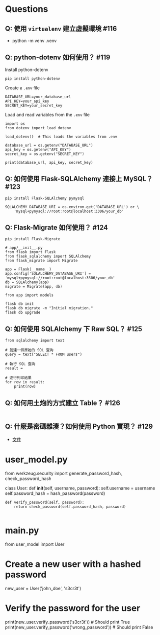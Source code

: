 # Questions

## Q: 使用 `virtualenv` 建立虛擬環境 #116

- python -m venv .venv

## Q: python-dotenv 如何使用？ #119

Install python-dotenv
```
pip install python-dotenv
```

Create a `.env` file
```
DATABASE_URL=your_database_url
API_KEY=your_api_key
SECRET_KEY=your_secret_key
```

Load and read variables from the `.env` file
```
import os
from dotenv import load_dotenv

load_dotenv()  # This loads the variables from .env

database_url = os.getenv("DATABASE_URL")
api_key = os.getenv("API_KEY")
secret_key = os.getenv("SECRET_KEY")

print(database_url, api_key, secret_key)
```

## Q: 如何使用 Flask-SQLAlchemy 連接上 MySQL？ #123

```
pip install Flask-SQLAlchemy pymysql
```

```
SQLALCHEMY_DATABASE_URI = os.environ.get('DATABASE_URL') or \
    'mysql+pymysql://root:root@localhost:3306/your_db'
```

## Q: Flask-Migrate 如何使用？ #124

```
pip install Flask-Migrate
```

```
# app/__init__.py
from flask import Flask
from flask_sqlalchemy import SQLAlchemy
from flask_migrate import Migrate

app = Flask(__name__)
app.config['SQLALCHEMY_DATABASE_URI'] = 'mysql+pymysql://root:root@localhost:3306/your_db'
db = SQLAlchemy(app)
migrate = Migrate(app, db)

from app import models
```

```
flask db init
flask db migrate -m "Initial migration."
flask db upgrade
```

## Q: 如何使用 SQLAlchemy 下 Raw SQL？ #125

```
from sqlalchemy import text

# 創建一個原始的 SQL 查詢
query = text("SELECT * FROM users")

# 執行 SQL 查詢
result = 

# 逐行列印結果
for row in result:
    print(row)
```

## Q: 如何用土炮的方式建立 Table？ #126

```

```

## Q: 什麼是密碼雜湊？如何使用 Python 實現？ #129

- [文件](https://werkzeug.palletsprojects.com/en/3.0.x/utils/)

# user_model.py
from werkzeug.security import generate_password_hash, check_password_hash

class User:
    def __init__(self, username, password):
        self.username = username
        self.password_hash = hash_password(password)
    
    def verify_password(self, password):
        return check_password(self.password_hash, password)
```

```
# main.py
from user_model import User

# Create a new user with a hashed password
new_user = User('john_doe', 's3cr3t')

# Verify the password for the user
print(new_user.verify_password('s3cr3t'))  # Should print True
print(new_user.verify_password('wrong_password'))  # Should print False
```
